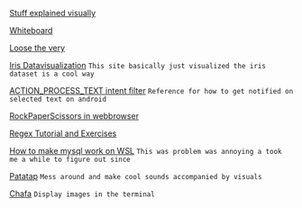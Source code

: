 [Stuff explained visually](https://setosa.io/ev/)

[Whiteboard](witeboard.com)

[Loose the very](https://www.losethevery.com/)

[Iris Datavisualization](https://devpost.com/software/data-visualization-on-iris-dataset) `This site basically just visualized the iris dataset is a cool way`

[ACTION_PROCESS_TEXT intent filter](https://commonsware.com/blog/2015/09/15/book-excerpt-floating-action-mode.html) `Reference for how to get notified on selected text on android`

[RockPaperScissors in webbrowser](https://www.romaglushko.com/lab/rock-paper-scissors/)

[Regex Tutorial and Exercises](http://regextutorials.com/index.html)

[How to make mysql work on WSL](https://learn.microsoft.com/en-us/windows/wsl/tutorials/wsl-database) `This was problem was annoying a took me a while to figure out since `

[Patatap](https://patatap.com/) `Mess around and make cool sounds accompanied by visuals`

[Chafa](https://hpjansson.org/chafa/gallery/) `Display images in the terminal`

